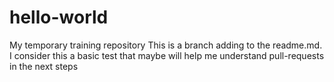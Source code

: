 # hello-world
My temporary training repository
This is a branch adding to the readme.md. I consider this a basic test that maybe will help me understand pull-requests in the next steps

